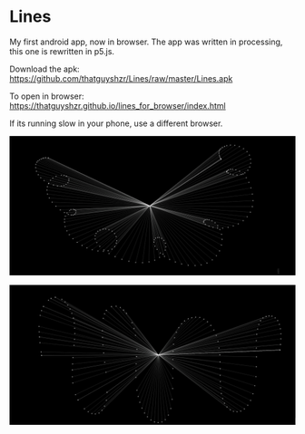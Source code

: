 # Lines

My first android app, now in browser.
The app was written in processing, this one is rewritten in p5.js.

Download the apk: https://github.com/thatguyshzr/Lines/raw/master/Lines.apk

To open in browser: https://thatguyshzr.github.io/lines_for_browser/index.html

If its running slow in your phone, use a different browser.

![alt text](sample_images/sample_image1.jpg?raw=true "I am not an artist.")

![alt text](sample_images/sample_image2.jpg?raw=true)
